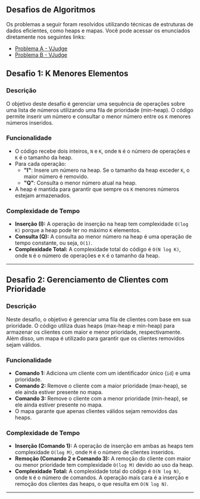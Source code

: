 ## Desafios de Algoritmos

Os problemas a seguir foram resolvidos utilizando técnicas de estruturas de dados eficientes, como heaps e mapas. Você pode acessar os enunciados diretamente nos seguintes links:

- [Problema A - VJudge](https://vjudge.net/contest/687746#problem/A)
- [Problema B - VJudge](https://vjudge.net/contest/687746#problem/B)

## Desafio 1: K Menores Elementos

### Descrição

O objetivo deste desafio é gerenciar uma sequência de operações sobre uma lista de números utilizando uma fila de prioridade (min-heap). O código permite inserir um número e consultar o menor número entre os `K` menores números inseridos.

### Funcionalidade

- O código recebe dois inteiros, `N` e `K`, onde `N` é o número de operações e `K` é o tamanho da heap.
- Para cada operação:
  - **"I"**: Insere um número na heap. Se o tamanho da heap exceder `K`, o maior número é removido.
  - **"Q"**: Consulta o menor número atual na heap.
- A heap é mantida para garantir que sempre os `K` menores números estejam armazenados.

### Complexidade de Tempo

- **Inserção (I):** A operação de inserção na heap tem complexidade `O(log K)` porque a heap pode ter no máximo `K` elementos.
- **Consulta (Q):** A consulta ao menor número na heap é uma operação de tempo constante, ou seja, `O(1)`.
- **Complexidade Total:** A complexidade total do código é `O(N log K)`, onde `N` é o número de operações e `K` é o tamanho da heap.

---

## Desafio 2: Gerenciamento de Clientes com Prioridade

### Descrição

Neste desafio, o objetivo é gerenciar uma fila de clientes com base em sua prioridade. O código utiliza duas heaps (max-heap e min-heap) para armazenar os clientes com maior e menor prioridade, respectivamente. Além disso, um mapa é utilizado para garantir que os clientes removidos sejam válidos.

### Funcionalidade

- **Comando 1:** Adiciona um cliente com um identificador único (`id`) e uma prioridade.
- **Comando 2:** Remove o cliente com a maior prioridade (max-heap), se ele ainda estiver presente no mapa.
- **Comando 3:** Remove o cliente com a menor prioridade (min-heap), se ele ainda estiver presente no mapa.
- O mapa garante que apenas clientes válidos sejam removidos das heaps.

### Complexidade de Tempo

- **Inserção (Comando 1):** A operação de inserção em ambas as heaps tem complexidade `O(log M)`, onde `M` é o número de clientes inseridos.
- **Remoção (Comando 2 e Comando 3):** A remoção do cliente com maior ou menor prioridade tem complexidade `O(log M)` devido ao uso da heap.
- **Complexidade Total:** A complexidade total do código é `O(N log N)`, onde `N` é o número de comandos. A operação mais cara é a inserção e remoção dos clientes das heaps, o que resulta em `O(N log N)`.

---
